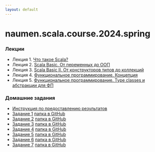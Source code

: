 ```yaml
---
layout: default
---
```

# naumen.scala.course.2024.spring

### Лекции

* Лекция 1. [Что такое Scala?](lectures/scala_lecture_1.html)
* Лекция 2. [Scala Basic. От переменных до ООП](lectures/scala_lecture_2.html)
* Лекция 3. [Scala Basic II. От конструкторов типов до коллекций](lectures/scala_lecture_3.html)
* Лекция 4. [Функциональное программирование. Концепция](lectures/scala_lecture_4.html)
* Лекция 5. [Функциональное программирование. Type classes и абстракции для ФП](lectures/scala_lecture_5.html)

### Домашние задания
* [Инструкция по предоставлению результатов](https://github.com/naumen-student/naumen.scala.course.2024.spring#%D0%BF%D1%80%D0%B5%D0%B4%D0%BE%D1%81%D1%82%D0%B0%D0%B2%D0%BB%D0%B5%D0%BD%D0%B8%D0%B5-%D1%80%D0%B5%D0%B7%D1%83%D0%BB%D1%8C%D1%82%D0%B0%D1%82%D0%BE%D0%B2)
* [Задание 1](homeworks/homework_1/homework_1.md) [папка в GitHub](https://github.com/naumen-student/naumen.scala.course.2024.spring/tree/master/homeworks/homework_1)
* [Задание 2](homeworks/homework_2/homework_2.md) [папка в GitHub](https://github.com/naumen-student/naumen.scala.course.2024.spring/tree/master/homeworks/homework_2)
* [Задание 3](homeworks/homework_3/homework_3.md) [папка в GitHub](https://github.com/naumen-student/naumen.scala.course.2024.spring/tree/master/homeworks/homework_3)
* [Задание 4](homeworks/homework_4/homework_3.md) [папка в GitHub](https://github.com/naumen-student/naumen.scala.course.2024.spring/tree/master/homeworks/homework_4)
* [Задание 5](homeworks/homework_5/homework_3.md) [папка в GitHub](https://github.com/naumen-student/naumen.scala.course.2024.spring/tree/master/homeworks/homework_5)
* [Задание 6](homeworks/homework_6/homework_3.md) [папка в GitHub](https://github.com/naumen-student/naumen.scala.course.2024.spring/tree/master/homeworks/homework_6)
* [Задание 7](homeworks/homework_7/homework_3.md) [папка в GitHub](https://github.com/naumen-student/naumen.scala.course.2024.spring/tree/master/homeworks/homework_7)
